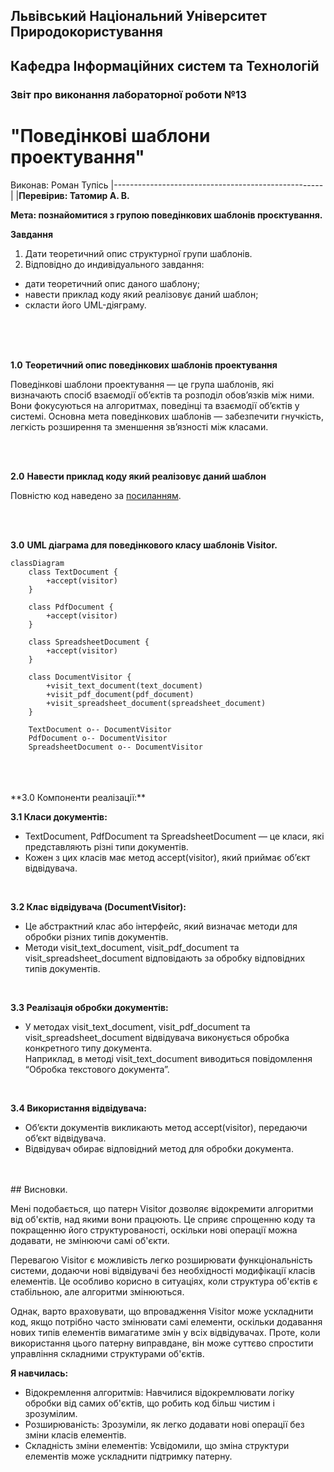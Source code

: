 ## Львівський Національний Університет Природокористування
## Кафедра Інформаційних систем та Технологій



### Звіт про виконання лабораторної роботи №13
# "Поведінкові шаблони проектування"



 Виконав: Роман Тупісь
|----------------------------------------------------|
 |**Перевірив: Татомир А. В.**      




**Мета: познайомитися з групою поведінкових шаблонів проєктування.**


**Завдання**

1. Дати теоретичний опис структурної групи шаблонів.
2. Відповідно до индивідуального завдання:
- дати теоретичний опис даного шаблону;
- навести приклад коду який реалізовує даний шаблон;
- скласти його UML-діяграму.


<br/> 
<br/> 
<br/> 

**1.0**  **Теоретичний опис поведінкових шаблонів проектування**


Поведінкові шаблони проектування — це група шаблонів, які визначають спосіб взаємодії об’єктів та розподіл обов’язків між ними. Вони фокусуються на алгоритмах, поведінці та взаємодії об’єктів у системі. Основна мета поведінкових шаблонів — забезпечити гнучкість, легкість розширення та зменшення зв’язності між класами.

<br/> 
<br/> 


**2.0**  **Навести приклад коду який реалізовує даний шаблон**


Повністю код наведено за [посиланням](./visitor.py).

<br/> 
<br/> 


**3.0** **UML діаграма для поведінкового класу шаблонів Visitor.**


```mermaid
classDiagram
    class TextDocument {
        +accept(visitor)
    }
    
    class PdfDocument {
        +accept(visitor)
    }
    
    class SpreadsheetDocument {
        +accept(visitor)
    }

    class DocumentVisitor {
        +visit_text_document(text_document)
        +visit_pdf_document(pdf_document)
        +visit_spreadsheet_document(spreadsheet_document)
    }

    TextDocument o-- DocumentVisitor
    PdfDocument o-- DocumentVisitor
    SpreadsheetDocument o-- DocumentVisitor
```


<br/> 
<br/>
<br/>
**3.0 Компоненти реалізації:**
<br/>

**3.1 Класи документів:**
 - TextDocument, PdfDocument та SpreadsheetDocument — це класи, які представляють різні типи документів.
 - Кожен з цих класів має метод accept(visitor), який приймає об’єкт відвідувача.
<br/>


**3.2 Клас відвідувача (DocumentVisitor):**
 - Це абстрактний клас або інтерфейс, який визначає методи для обробки різних типів документів.
 - Методи visit_text_document, visit_pdf_document та visit_spreadsheet_document відповідають за обробку відповідних типів документів.
<br/>


**3.3 Реалізація обробки документів:**
 - У методах visit_text_document, visit_pdf_document та visit_spreadsheet_document відвідувача виконується обробка конкретного типу документа.<br/>
Наприклад, в методі visit_text_document виводиться повідомлення “Обробка текстового документа”.
<br/>


**3.4 Використання відвідувача:**
 - Об’єкти документів викликають метод accept(visitor), передаючи об’єкт відвідувача.
 - Відвідувач обирає відповідний метод для обробки документа.
<br/>
<br/>
## Висновки. 


Мені подобається, що патерн Visitor дозволяє відокремити алгоритми від об'єктів, над якими вони працюють. Це сприяє спрощенню коду та покращенню його структурованості, оскільки нові операції можна додавати, не змінюючи самі об'єкти.

Перевагою Visitor є можливість легко розширювати функціональність системи, додаючи нові відвідувачі без необхідності модифікації класів елементів. Це особливо корисно в ситуаціях, коли структура об'єктів є стабільною, але алгоритми змінюються.

Однак, варто враховувати, що впровадження Visitor може ускладнити код, якщо потрібно часто змінювати самі елементи, оскільки додавання нових типів елементів вимагатиме змін у всіх відвідувачах. Проте, коли використання цього патерну виправдане, він може суттєво спростити управління складними структурами об'єктів.

**Я навчилась:**
 - Відокремлення алгоритмів: Навчилися відокремлювати логіку обробки від самих об'єктів, що робить код більш чистим і зрозумілим.
 - Розширюваність: Зрозуміли, як легко додавати нові операції без зміни класів елементів.
 - Складність зміни елементів: Усвідомили, що зміна структури елементів може ускладнити підтримку патерну.
